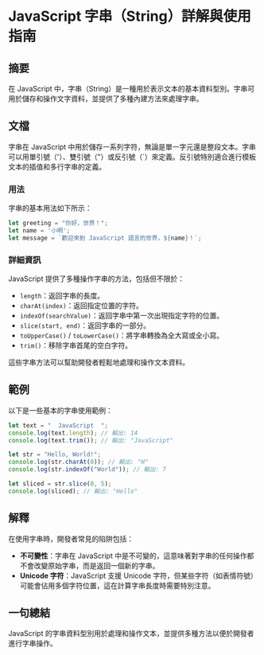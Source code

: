 <!--
Meta Description: # JavaScript 字串（String）詳解與使用指南 ## 摘要 在 JavaScript 中，字串（String）是一種用於表示文本的基本資料型別。字串可用於儲存和操作文字資料，並提供了多種內建方法來處理字串。 ## 文檔 字串在 JavaScript 中用於儲存一系列字符，無論是單一字元...
Meta Keywords: javascript, let, console, log, str
-->

# JavaScript 字串（String）詳解與使用指南

## 摘要
在 JavaScript 中，字串（String）是一種用於表示文本的基本資料型別。字串可用於儲存和操作文字資料，並提供了多種內建方法來處理字串。

## 文檔
字串在 JavaScript 中用於儲存一系列字符，無論是單一字元還是整段文本。字串可以用單引號（'）、雙引號（"）或反引號（`）來定義。反引號特別適合進行模板文本的插值和多行字串的定義。

### 用法
字串的基本用法如下所示：

```javascript
let greeting = "你好，世界！";
let name = '小明';
let message = `歡迎來到 JavaScript 語言的世界，${name}！`;
```

### 詳細資訊
JavaScript 提供了多種操作字串的方法，包括但不限於：

- `length`：返回字串的長度。
- `charAt(index)`：返回指定位置的字符。
- `indexOf(searchValue)`：返回字串中第一次出現指定字符的位置。
- `slice(start, end)`：返回字串的一部分。
- `toUpperCase()` / `toLowerCase()`：將字串轉換為全大寫或全小寫。
- `trim()`：移除字串首尾的空白字符。

這些字串方法可以幫助開發者輕鬆地處理和操作文本資料。

## 範例
以下是一些基本的字串使用範例：

```javascript
let text = "  JavaScript  ";
console.log(text.length); // 輸出: 14
console.log(text.trim()); // 輸出: "JavaScript"

let str = "Hello, World!";
console.log(str.charAt(0)); // 輸出: "H"
console.log(str.indexOf("World")); // 輸出: 7

let sliced = str.slice(0, 5);
console.log(sliced); // 輸出: "Hello"
```

## 解釋
在使用字串時，開發者常見的陷阱包括：

- **不可變性**：字串在 JavaScript 中是不可變的，這意味著對字串的任何操作都不會改變原始字串，而是返回一個新的字串。
- **Unicode 字符**：JavaScript 支援 Unicode 字符，但某些字符（如表情符號）可能會佔用多個字符位置，這在計算字串長度時需要特別注意。

## 一句總結
JavaScript 的字串資料型別用於處理和操作文本，並提供多種方法以便於開發者進行字串操作。